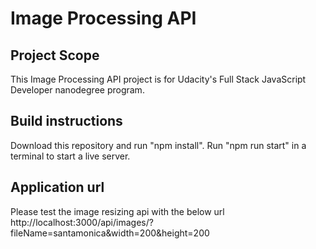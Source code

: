 # Image Processing API

## Project Scope

This Image Processing API project is for Udacity's Full Stack JavaScript Developer nanodegree program.

## Build instructions

Download this repository and run "npm install".
Run "npm run start" in a terminal to start a live server.

## Application url

Please test the image resizing api with the below url
http://localhost:3000/api/images/?fileName=santamonica&width=200&height=200
